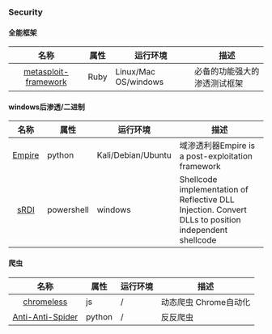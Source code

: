 ### Security

#### 全能框架
|名称|属性|运行环境|描述|
|:-------------:|--|--|-----|
|[metasploit-framework](http://github.com/rapid7/metasploit-framework)|Ruby|Linux/Mac OS/windows|必备的功能强大的渗透测试框架|

#### windows后渗透/二进制
|名称|属性|运行环境|描述|
|:-------------:|--|--|-----|
|[Empire](https://github.com/EmpireProject/Empire)|python |Kali/Debian/Ubuntu|域渗透利器Empire is a post-exploitation framework|
|[sRDI](https://github.com/monoxgas/sRDI)|powershell|windows|Shellcode implementation of Reflective DLL Injection. Convert DLLs to position independent shellcode|

#### 爬虫
|名称|属性|运行环境|描述|
|:-------------:|--|--|-----|
|[chromeless](https://github.com/prisma/chromeless)|js|/|动态爬虫 Chrome自动化|
|[Anti-Anti-Spider](https://github.com/luyishisi/Anti-Anti-Spider)|python|/|反反爬虫|
